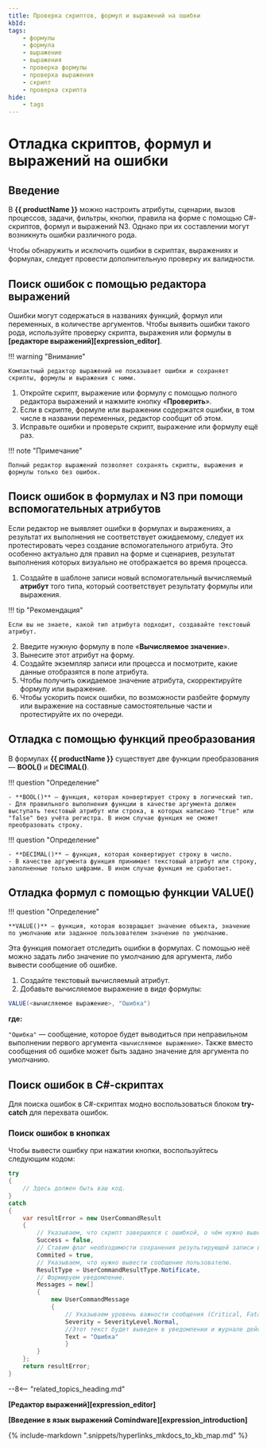 ```yaml
---
title: Проверка скриптов, формул и выражений на ошибки
kbId:
tags:
    - формулы
    - формула
    - выражение
    - выражения
    - проверка формулы
    - проверка выражения
    - скрипт
    - проверка скрипта
hide:
    - tags
---
```


# Отладка скриптов, формул и выражений на ошибки

## Введение

В **{{ productName }}** можно настроить атрибуты, сценарии, вызов процессов, задачи, фильтры, кнопки, правила на форме c помощью C#-скриптов, формул и выражений N3. Однако при их составлении могут возникнуть ошибки различного рода.

Чтобы обнаружить и исключить ошибки в скриптах, выражениях и формулах, следует провести дополнительную проверку их валидности.

## Поиск ошибок с помощью редактора выражений

Ошибки могут содержаться в названиях функций, формул или переменных, в количестве аргументов. Чтобы выявить ошибки такого рода, используйте проверку скрипта, выражения или формулы в **[редакторе выражений][expression_editor]**.

!!! warning "Внимание"

    Компактный редактор выражений не показывает ошибки и сохраняет скрипты, формулы и выражения с ними.

1. Откройте скрипт, выражение или формулу с помощью полного редактора выражений и нажмите кнопку «**Проверить**».
2. Если в скрипте, формуле или выражении содержатся ошибки, в том числе в названии переменных, редактор сообщит об этом.
3. Исправьте ошибки и проверьте скрипт, выражение или формулу ещё раз.

!!! note "Примечание"

    Полный редактор выражений позволяет сохранять скрипты, выражения и формулы только без ошибок.

## Поиск ошибок в формулах и N3 при помощи вспомогательных атрибутов

Если редактор не выявляет ошибки в формулах и выражениях, а результат их выполнения не соответствует ожидаемому, следует их протестировать через создание вспомогательного атрибута. Это особенно актуально для правил на форме и сценариев, результат выполнения которых визуально не отображается во время процесса.

1. Создайте в шаблоне записи новый вспомогательный вычисляемый **атрибут** того типа, который соответствует результату формулы или выражения.

!!! tip "Рекомендация"

    Если вы не знаете, какой тип атрибута подходит, создавайте текстовый атрибут.

2. Введите нужную формулу в поле «**Вычисляемое значение**».
3. Вынесите этот атрибут на форму.
4. Создайте экземпляр записи или процесса и посмотрите, какие данные отобразятся в поле атрибута.
5. Чтобы получить ожидаемое значение атрибута, скорректируйте формулу или выражение.
6. Чтобы ускорить поиск ошибки, по возможности разбейте формулу или выражение на составные самостоятельные части и протестируйте их по очереди.

## Отладка с помощью функций преобразования

В формулах **{{ productName }}** существует две функции преобразования — **BOOL()** и **DECIMAL()**.

!!! question "Определение"

    - **BOOL()** — функция, которая конвертирует строку в логический тип.
    - Для правильного выполнения функции в качестве аргумента должен выступать текстовый атрибут или строка, в которых написано "true" или "false" без учёта регистра. В ином случае функция не сможет преобразовать строку.

!!! question "Определение"

    - **DECIMAL()** — функция, которая конвертирует строку в число.
    - В качестве аргумента функция принимает текстовый атрибут или строку, заполненные только цифрами. В ином случае функция не сработает.

## Отладка формул с помощью функции VALUE()

!!! question "Определение"

    **VALUE()** — функция, которая возвращает значение объекта, значение по умолчанию или заданное пользователем значение по умолчанию.

Эта функция помогает отследить ошибки в формулах. С помощью неё можно задать либо значение по умолчанию для аргумента, либо вывести сообщение об ошибке.

1. Создайте текстовый вычисляемый атрибут.
2. Добавьте вычисляемое выражение в виде формулы:

```cs
VALUE(<вычисляемое выражение>, "Ошибка")
```

**где:**

`"Ошибка"` — сообщение, которое будет выводиться при неправильном выполнении первого аргумента `<вычисляемое выражение>`. Также вместо сообщения об ошибке может быть задано значение для аргумента по умолчанию.

## Поиск ошибок в C#-скриптах

Для поиска ошибок в C#-скриптах модно воспользоваться блоком **try-catch** для перехвата ошибок.

### Поиск ошибок в кнопках

Чтобы вывести ошибку при нажатии кнопки, воспользуйтесь следующим кодом:

```cs
try
{
    // Здесь должен быть ваш код.
}
catch
{
    var resultError = new UserCommandResult
    {
        // Указываем, что скрипт завершился с ошибкой, о чём нужно вывести сообщение.
        Success = false,
        // Ставим флаг необходимости сохранения результирующей записи в базу данных.
        Commited = true,
        // Указываем, что нужно вывести сообщение пользователю.
        ResultType = UserCommandResultType.Notificate,
        // Формируем уведомление.
        Messages = new[]
        {
            new UserCommandMessage
            {
                // Указываем уровень важности сообщения (Critical, Fatal, Low, Major, None, Normal)
                Severity = SeverityLevel.Normal,
                //Этот текст будет выведен в уведомлении и журнале действий и ошибок.
                Text = "Ошибка"
                }
        }
    };
    return resultError;
}
```

--8<-- "related_topics_heading.md"

**[Редактор выражений][expression_editor]**

**[Введение в язык выражений Comindware][expression_introduction]**

{%
include-markdown ".snippets/hyperlinks_mkdocs_to_kb_map.md"
%}
